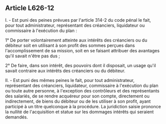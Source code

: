 Article L626-12
----
I. - Est puni des peines prévues par l'article 314-2 du code pénal le fait, pour
tout administrateur, représentant des créanciers, liquidateur ou commissaire à
l'exécution du plan :

1° De porter volontairement atteinte aux intérêts des créanciers ou du débiteur
soit en utilisant à son profit des sommes perçues dans l'accomplissement de sa
mission, soit en se faisant attribuer des avantages qu'il savait n'être pas dus
;

2° De faire, dans son intérêt, des pouvoirs dont il disposait, un usage qu'il
savait contraire aux intérêts des créanciers ou du débiteur.

II. - Est puni des mêmes peines le fait, pour tout administrateur, représentant
des créanciers, liquidateur, commissaire à l'exécution du plan ou toute autre
personne, à l'exception des contrôleurs et des représentants des salariés, de se
rendre acquéreur pour son compte, directement ou indirectement, de biens du
débiteur ou de les utiliser à son profit, ayant participé à un titre quelconque
à la procédure. La juridiction saisie prononce la nullité de l'acquisition et
statue sur les dommages intérêts qui seraient demandés.
